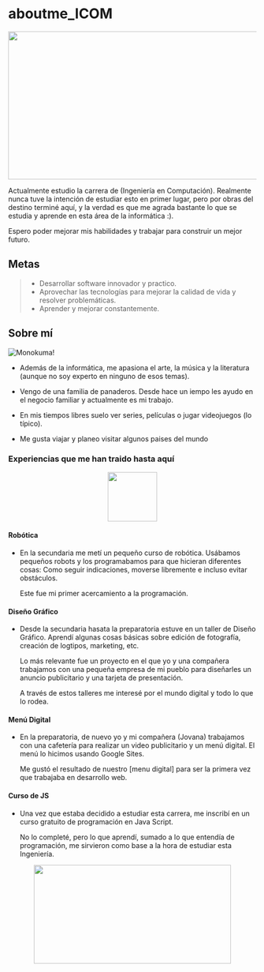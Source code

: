 # aboutme_ICOM
<img align="center" width="1100" height="300" src="https://media.tenor.com/W3ZV-AHSsGsAAAAd/rain-world-raining.gif">

Actualmente estudio la carrera de (Ingeniería en Computación). Realmente nunca tuve la intención de estudiar esto en primer lugar, pero por obras del destino terminé aquí, y la verdad es que me agrada bastante lo que se estudia y aprende en esta área de la informática :).

Espero poder mejorar mis habilidades y trabajar para construir un mejor futuro.

## Metas
> - Desarrollar software innovador y practico.
> - Aprovechar las tecnologías para mejorar la calidad de vida y resolver problemáticas.
> - Aprender y mejorar constantemente.

## Sobre mí
![Monokuma!](https://media.tenor.com/o9p2N9FmJZwAAAAi/dance-moves-monokuma.gif)

- Además de la informática, me apasiona el arte, la música y la literatura (aunque no soy experto en ninguno de esos temas).

- Vengo de una familia de panaderos. Desde hace un iempo les ayudo en el negocio familiar y actualmente es mi trabajo.

- En mis tiempos libres suelo ver series, películas o jugar videojuegos (lo típico).

- Me gusta viajar y planeo visitar algunos paises del mundo

### Experiencias que me han traido hasta aquí

<p align="center">
  <img width="100" height="100" src="https://media.tenor.com/jXwFHN1tXcUAAAAi/run-apple-run.gif">
</p>

#### Robótica
  - En la secundaria me metí un pequeño curso de robótica. Usábamos pequeños robots y los programabamos para que hicieran diferentes cosas: Como seguir indicaciones, moverse libremente e incluso evitar obstáculos.

    Este fue mi primer acercamiento a la programación.

#### Diseño Gráfico
  - Desde la secundaria hasata la preparatoria estuve en un taller de Diseño Gráfico. Aprendí algunas cosas básicas sobre edición de fotografía, creación de logtipos, marketing, etc.

    Lo más relevante fue un proyecto en el que yo y una compañera trabajamos con una pequeña empresa de mi pueblo para diseñarles un anuncio publicitario y una tarjeta de presentación.

    A través de estos talleres me interesé por el mundo digital y todo lo que lo rodea.

#### Menú Digital
  - En la preparatoria, de nuevo yo y mi compañera (Jovana) trabajamos con una cafetería para realizar un video publicitario y un menú digital. El menú lo hicimos usando Google Sites.

    Me gustó el resultado de nuestro [menu digital] para ser la primera vez que trabajaba en desarrollo web.

#### Curso de JS
  - Una vez que estaba decidido a estudiar esta carrera, me inscribí en un curso gratuito de programación en Java Script.

    No lo completé, pero lo que aprendí, sumado a lo que entendía de programación, me sirvieron como base a la hora de estudiar esta Ingeniería.

<p align="center">
  <img width="400" height="200" src="https://media.tenor.com/eKQJVGxrE68AAAAi/portal-turret-are-you-still-there.gif">
</p>
